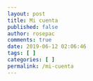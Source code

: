 ```yaml
---
layout: post
title: Mi cuenta
published: false
author: rosepac
comments: true
date: 2019-06-12 02:06:46
tags: [ ]
categories: [ ]
permalink: /mi-cuenta
---
```


